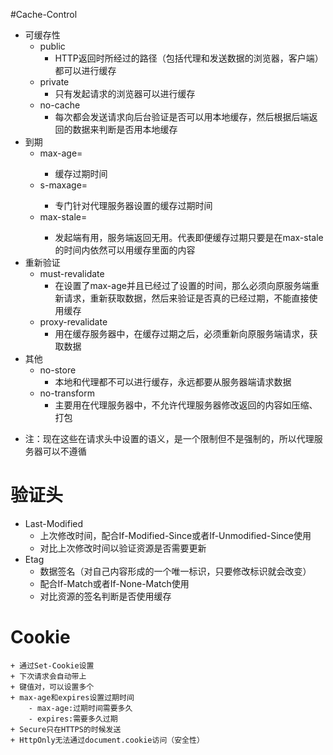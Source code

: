 #Cache-Control
+ 可缓存性
    - public 
       + HTTP返回时所经过的路径（包括代理和发送数据的浏览器，客户端）都可以进行缓存
    - private
       + 只有发起请求的浏览器可以进行缓存
    - no-cache
       + 每次都会发送请求向后台验证是否可以用本地缓存，然后根据后端返回的数据来判断是否用本地缓存 
+ 到期
    - max-age=<seconds>
        + 缓存过期时间
    - s-maxage=<seconds>
        + 专门针对代理服务器设置的缓存过期时间
    - max-stale=<seconds>
        + 发起端有用，服务端返回无用。代表即便缓存过期只要是在max-stale的时间内依然可以用缓存里面的内容
+ 重新验证
    - must-revalidate
        + 在设置了max-age并且已经过了设置的时间，那么必须向原服务端重新请求，重新获取数据，然后来验证是否真的已经过期，不能直接使用缓存
    - proxy-revalidate
        + 用在缓存服务器中，在缓存过期之后，必须重新向原服务端请求，获取数据
+ 其他
    - no-store
        + 本地和代理都不可以进行缓存，永远都要从服务器端请求数据
    - no-transform
        + 主要用在代理服务器中，不允许代理服务器修改返回的内容如压缩、打包
* 注：现在这些在请求头中设置的语义，是一个限制但不是强制的，所以代理服务器可以不遵循
# 验证头
+ Last-Modified
    - 上次修改时间，配合If-Modified-Since或者If-Unmodified-Since使用
    - 对比上次修改时间以验证资源是否需要更新
+ Etag 
    - 数据签名（对自己内容形成的一个唯一标识，只要修改标识就会改变）
    - 配合If-Match或者If-None-Match使用
    - 对比资源的签名判断是否使用缓存
# Cookie
    + 通过Set-Cookie设置
    + 下次请求会自动带上
    + 键值对，可以设置多个
    + max-age和expires设置过期时间
        - max-age:过期时间需要多久
        - expires:需要多久过期
    + Secure只在HTTPS的时候发送 
    + HttpOnly无法通过document.cookie访问（安全性）